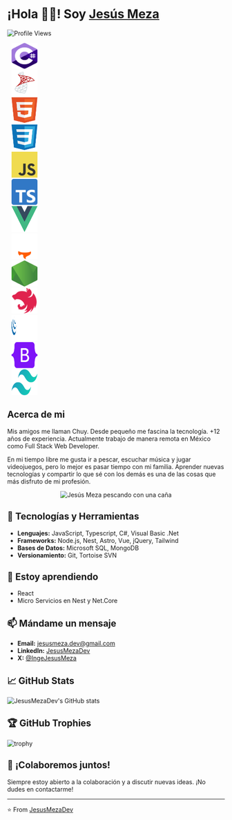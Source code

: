 <!--
**JesusMezaDev/JesusMezaDev** is a ✨ _special_ ✨ repository because its `README.md` (this file) appears on your GitHub profile.

Here are some ideas to get you started:

- 🔭 I’m currently working on ...
- 🌱 I’m currently learning ...
- 👯 I’m looking to collaborate on ...
- 🤔 I’m looking for help with ...
- 💬 Ask me about ...
- 📫 How to reach me: ...
- 😄 Pronouns: ...
- ⚡ Fun fact: ...
-->

# ¡Hola 👋🏻! Soy [Jesús Meza](https://jesusmeza.dev/)

![Profile Views](https://komarev.com/ghpvc/?username=JesusMezaDev)

<div style="display: flex; flex-direction: column; justify-content: center;">
    <div>
    <img src="./Images/CSharp.svg" width="60" height="60" style="margin-right: 10px; margin-left: 10px;" />
    </div>
    <div>
    <img src="./Images/SQL.svg" width="60" height="60" style="margin-right: 10px; margin-left: 10px;" />
    </div>
    <div>
    <img src="./Images/Html.svg" width="60" height="60" style="margin-right: 10px; margin-left: 10px;" />
    </div>
    <div>
    <img src="./Images/Css.svg" width="60" height="60" style="margin-right: 10px; margin-left: 10px;" />
    </div>
    <div>
    <img src="./Images/Javascript.svg" width="60" height="60" style="margin-right: 10px; margin-left: 10px;" />
    </div>
    <div>
    <img src="./Images/Typescript.svg" width="60" height="60" style="margin-right: 10px; margin-left: 10px;" />
    </div>
    <div>
    <img src="./Images/Vue.svg" width="60" height="60" style="margin-right: 10px; margin-left: 10px;" />
    </div>
    <div>
    <img src="./Images/Astro.svg" width="60" height="60" style="margin-right: 10px; margin-left: 10px;" />
    </div>
    <div>
    <img src="./Images/Node.svg" width="60" height="60" style="margin-right: 10px; margin-left: 10px;" />
    </div>
    <div>
    <img src="./Images/Nest.svg" width="60" height="60" style="margin-right: 10px; margin-left: 10px;" />
    </div>
    <div>
    <img src="./Images/JQuery.svg" width="60" height="60" style="margin-right: 10px; margin-left: 10px;" />
    </div>
    <div>
    <img src="./Images/Bootstrap.svg" width="60" height="60" style="margin-right: 10px; margin-left: 10px;" />
    </div>
    <div>
    <img src="./Images/Tailwind.svg" width="60" height="60" style="margin-right: 10px; margin-left: 10px;" />
    </div>
</div>

## Acerca de mi

Mis amigos me llaman Chuy. Desde pequeño me fascina la tecnología. +12 años de experiencia. Actualmente trabajo de manera remota en México como Full Stack Web Developer.

En mi tiempo libre me gusta ir a pescar, escuchar música y jugar videojuegos, pero lo mejor es pasar tiempo con mi familia. Aprender nuevas tecnologías y compartir lo que sé con los demás es una de las cosas que más disfruto de mi profesión.

<div style="text-align: center;">
    <img src="https://jesusmeza.dev/_astro/MeFishing.w73ojSaE_19AdjB.webp" width="600" alt="Jesús Meza pescando con una caña" />
</div>

## 🔧 Tecnologías y Herramientas

- **Lenguajes:** JavaScript, Typescript, C#, Visual Basic .Net
- **Frameworks:** Node.js, Nest, Astro, Vue, jQuery, Tailwind
- **Bases de Datos:** Microsoft SQL, MongoDB
- **Versionamiento:** Git, Tortoise SVN

## 🌱 Estoy aprendiendo

- React
- Micro Servicios en Nest y Net.Core


## 📫 Mándame un mensaje

- **Email:** jesusmeza.dev@gmail.com
- **LinkedIn:** [JesusMezaDev](https://www.linkedin.com/in/jesusmezadev)
- **X:** [@IngeJesusMeza](https://x.com/ingejesusmeza)

## 📈 GitHub Stats

![JesusMezaDev's GitHub stats](https://github-readme-stats.vercel.app/api?username=JesusMezaDev&show_icons=true&theme=radical)


## 🏆 GitHub Trophies

![trophy](https://github-profile-trophy.vercel.app/?username=JesusMezaDev&theme=onedark)

## 💬 ¡Colaboremos juntos!

Siempre estoy abierto a la colaboración y a discutir nuevas ideas. ¡No dudes en contactarme!

---

⭐️ From [JesusMezaDev](https://github.com/JesusMezaDev)
